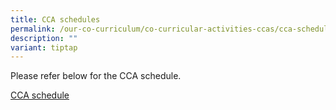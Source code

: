 ```yaml
---
title: CCA schedules
permalink: /our-co-curriculum/co-curricular-activities-ccas/cca-schedule/
description: ""
variant: tiptap
---
```

<p>Please refer below&nbsp;for the CCA schedule.&nbsp;</p>
<p><a href="/files/2024_CCA_Schedule__dtd_18July2024.pdf" rel="noopener noreferrer nofollow" target="_blank">CCA schedule</a>
</p>